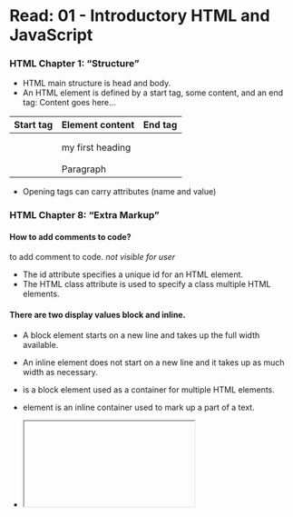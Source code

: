 # Read: 01 - Introductory HTML and JavaScript

### HTML Chapter 1: “Structure”

- HTML main structure is head and body.
- An HTML element is defined by a start tag, some content, and an end tag:
<tagname>Content goes here...</tagname>

| Start tag | Element content | End tag |  
|-----------|-----------------|---------|
|   <h1>    | my first heading|  </h1>  |
|   <p>     |     Paragraph   |  </p>   |

-  Opening tags can carry attributes (name and value)

### HTML Chapter 8: “Extra Markup”

#### How to add comments to code?
to add comment to code. *not visible for user*
<!-- comment goes here -->

- The id attribute specifies a unique id for an HTML element.
- The HTML class attribute is used to specify a class multiple HTML elements.

#### There are two display values block and inline.
- A block element starts on a new line and takes up the full width available.
- An inline element does not start on a new line and it takes up as much width as necessary.

- <div> is a block element used as a container for multiple HTML elements.
- <span> element is an inline container used to mark up a part of a text.
- <iframe> tag specifies an inline frame used to embed another document within the current HTML document.
- <meta> used to supply all kind of information about web page like page description, keywords, author of the document, and viewport settings.
- Escape characters are used to include special 
characters in your pages such  &, and $.

### HTML Chapter 17: “HTML5 Layout”

#### What is the HTML layout elements?
- <Header> : represents a container for introductory content or a set of navigational links.
- <footer> : defines a footer for a document or section.
- <nav> : defines a set of navigation links.
- <article> : specifies independent self-contained content.
- <aside> : defines some content aside from the content it is placed in.
- <section> :  defines a section in a document.
- <hgroup> : to group together a set of <h1> through <h6>to treat them as one single heading.
- <figure> : specifies self-contained content, like illustrations, diagrams and photos.
- <figcaption> : defines a caption for a <figure> element.
- <div> : defines a division or a section in an HTML document.

### HTML Chapter 18: “Process & Design”

#### What should we know before design our site?
We need to know who is the site for and why people visit the websiteand what they trying to achieve and What they need..etc.

- Site maps is important to plan the structure of a site.
- Wireframes is important to organize the information.
- grouping help simplify and format the information.
- Design is important for making the user interface friendly.